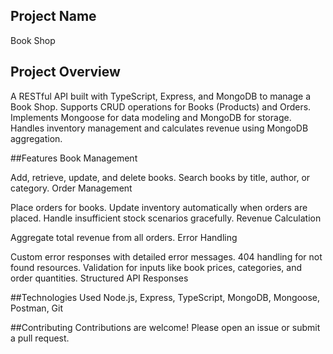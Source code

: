 ## Project Name 
Book Shop

## Project Overview
A RESTful API built with TypeScript, Express, and MongoDB to manage a Book Shop.
Supports CRUD operations for Books (Products) and Orders.
Implements Mongoose for data modeling and MongoDB for storage.
Handles inventory management and calculates revenue using MongoDB aggregation.

##Features
Book Management

Add, retrieve, update, and delete books.
Search books by title, author, or category.
Order Management

Place orders for books.
Update inventory automatically when orders are placed.
Handle insufficient stock scenarios gracefully.
Revenue Calculation

Aggregate total revenue from all orders.
Error Handling

Custom error responses with detailed error messages.
404 handling for not found resources.
Validation for inputs like book prices, categories, and order quantities.
Structured API Responses

##Technologies Used
Node.js, Express, TypeScript, MongoDB, Mongoose, Postman, Git

##Contributing
Contributions are welcome! Please open an issue or submit a pull request.


